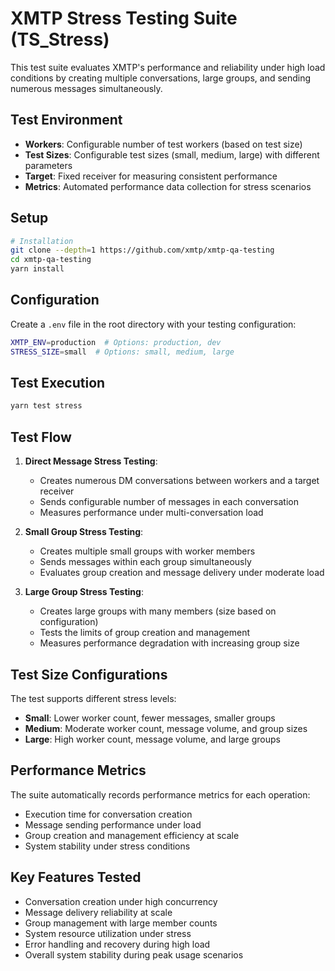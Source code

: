 # XMTP Stress Testing Suite (TS_Stress)

This test suite evaluates XMTP's performance and reliability under high load conditions by creating multiple conversations, large groups, and sending numerous messages simultaneously.

## Test Environment

- **Workers**: Configurable number of test workers (based on test size)
- **Test Sizes**: Configurable test sizes (small, medium, large) with different parameters
- **Target**: Fixed receiver for measuring consistent performance
- **Metrics**: Automated performance data collection for stress scenarios

## Setup

```bash
# Installation
git clone --depth=1 https://github.com/xmtp/xmtp-qa-testing
cd xmtp-qa-testing
yarn install
```

## Configuration

Create a `.env` file in the root directory with your testing configuration:

```bash
XMTP_ENV=production  # Options: production, dev
STRESS_SIZE=small  # Options: small, medium, large
```

## Test Execution

```bash
yarn test stress
```

## Test Flow

1. **Direct Message Stress Testing**:

   - Creates numerous DM conversations between workers and a target receiver
   - Sends configurable number of messages in each conversation
   - Measures performance under multi-conversation load

2. **Small Group Stress Testing**:

   - Creates multiple small groups with worker members
   - Sends messages within each group simultaneously
   - Evaluates group creation and message delivery under moderate load

3. **Large Group Stress Testing**:
   - Creates large groups with many members (size based on configuration)
   - Tests the limits of group creation and management
   - Measures performance degradation with increasing group size

## Test Size Configurations

The test supports different stress levels:

- **Small**: Lower worker count, fewer messages, smaller groups
- **Medium**: Moderate worker count, message volume, and group sizes
- **Large**: High worker count, message volume, and large groups

## Performance Metrics

The suite automatically records performance metrics for each operation:

- Execution time for conversation creation
- Message sending performance under load
- Group creation and management efficiency at scale
- System stability under stress conditions

## Key Features Tested

- Conversation creation under high concurrency
- Message delivery reliability at scale
- Group management with large member counts
- System resource utilization under stress
- Error handling and recovery during high load
- Overall system stability during peak usage scenarios

